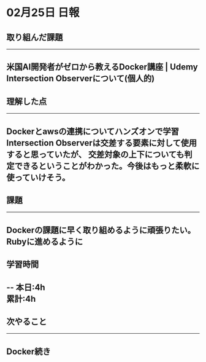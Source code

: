 # 02月25日 日報

## 取り組んだ課題
---
米国AI開発者がゼロから教えるDocker講座 | Udemy
Intersection Observerについて(個人的)
---

## 理解した点
---
Dockerとawsの連携についてハンズオンで学習
Intersection Observerは交差する要素に対して使用すると思っていたが、
交差対象の上下についても判定できるということがわかった。今後はもっと柔軟に使っていけそう。
---

## 課題
---
Dockerの課題に早く取り組めるように頑張りたい。
Rubyに進めるように
---
## 学習時間
--
本日:4h  
累計:4h  
--
## 次やること
---
Docker続き
---

